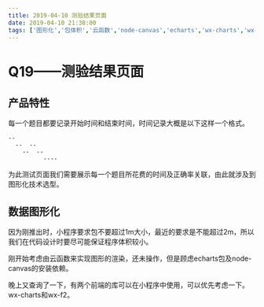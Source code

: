 ```yaml
---
title: 2019-04-10 测验结果页面
date: 2019-04-10 21:38:00
tags: ['图形化','包体积','云函数','node-canvas','echarts','wx-charts','wx-f2']
---
```


# Q19——测验结果页面

## 产品特性

每一个题目都要记录开始时间和结束时间，时间记录大概是以下这样一个格式。
```
--
  --  --
    --  --
          ----
```
为此测试页面我们需要展示每一个题目所花费的时间及正确率关联，由此就涉及到图形化技术选型。

## 数据图形化

因为刚推出时，小程序要求包不要超过1m大小，最近的要求是不能超过2m，所以我们在代码设计时要尽可能保证程序体积较小。

刚开始考虑由云函数来实现图形的渲染，还未操作，但是顾虑echarts包及node-canvas的安装依赖。

晚上又查询了一下，有两个前端的库可以在小程序中使用，可以优先考虑一下。wx-charts和wx-f2。


